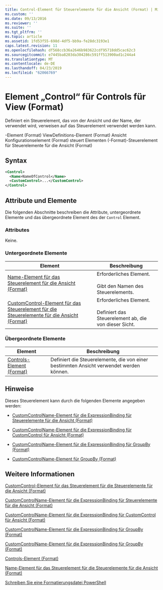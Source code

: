 ```yaml
---
title: Control-Element für Steuerelemente für die Ansicht (Format) | Microsoft-Dokumentation
ms.custom: ''
ms.date: 09/13/2016
ms.reviewer: ''
ms.suite: ''
ms.tgt_pltfrm: ''
ms.topic: article
ms.assetid: 1fd53f55-698d-4df5-bb9a-fe28dc3193e1
caps.latest.revision: 11
ms.openlocfilehash: df568ccb36a2646b983622cdf95718dd5cac62c3
ms.sourcegitcommit: e7445ba8203da304286c591ff513900ad1c244a4
ms.translationtype: MT
ms.contentlocale: de-DE
ms.lasthandoff: 04/23/2019
ms.locfileid: "62066769"
---
```

# <a name="control-element-for-controls-for-view--format"></a>Element „Control“ für Controls für View (Format)

Definiert ein Steuerelement, das von der Ansicht und der Name, der verwendet wird, verweisen auf das Steuerelement verwendet werden kann.

-Element (Format) ViewDefinitions-Element (Format) Ansicht Konfigurationselement (Format) steuert Elementen (-Format)-Steuerelement für Steuerelemente für die Ansicht (Format)

## <a name="syntax"></a>Syntax

```xml
<Control>
  <Name>NameOfControl</Name>
  <CustomControl>...</CustomControl>
</Control>
```

## <a name="attributes-and-elements"></a>Attribute und Elemente

Die folgenden Abschnitte beschreiben die Attribute, untergeordnete Elemente und das übergeordnete Element des der `Control` Element.

### <a name="attributes"></a>Attributes

Keine.

### <a name="child-elements"></a>Untergeordnete Elemente

|Element|Beschreibung|
|-------------|-----------------|
|[Name-Element für das Steuerelement für die Ansicht (Format)](./name-element-for-control-for-controls-for-view-format.md)|Erforderliches Element.<br /><br /> Gibt den Namen des Steuerelements.|
|[CustomControl-Element für das Steuerelement für die Steuerelemente für die Ansicht (Format)](./customcontrol-element-for-control-for-controls-for-view-format.md)|Erforderliches Element.<br /><br /> Definiert das Steuerelement ab, die von dieser Sicht.|

### <a name="parent-elements"></a>Übergeordnete Elemente

|Element|Beschreibung|
|-------------|-----------------|
|[Controls-Element (Format)](./controls-element-for-view-format.md)|Definiert die Steuerelemente, die von einer bestimmten Ansicht verwendet werden können.|

## <a name="remarks"></a>Hinweise

Dieses Steuerelement kann durch die folgenden Elemente angegeben werden:

- [CustomControlName-Element für die ExpressionBinding für Steuerelemente für die Ansicht (Format)](./customcontrolname-element-for-expressionbinding-for-controls-for-view-format.md)

- [CustomControlName-Element für die ExpressionBinding für CustomControl für Ansicht (Format)](./customcontrolname-element-for-expressionbinding-for-customcontrol-for-view-format.md)

- [CustomControlName-Element für die ExpressionBinding für GroupBy (Format)](./customcontrolname-element-for-expressionbinding-for-groupby-format.md)

- [CustomControlName-Element für GroupBy (Format)](./customcontrolname-element-for-groupby-format.md)

## <a name="see-also"></a>Weitere Informationen

[CustomControl-Element für das Steuerelement für die Steuerelemente für die Ansicht (Format)](./customcontrol-element-for-control-for-controls-for-view-format.md)

[CustomControlName-Element für die ExpressionBinding für Steuerelemente für die Ansicht (Format)](./customcontrolname-element-for-expressionbinding-for-controls-for-view-format.md)

[CustomControlName-Element für die ExpressionBinding für CustomControl für Ansicht (Format)](./customcontrolname-element-for-expressionbinding-for-customcontrol-for-view-format.md)

[CustomControlName-Element für die ExpressionBinding für GroupBy (Format)](./customcontrolname-element-for-expressionbinding-for-groupby-format.md)

[CustomControlName-Element für die ExpressionBinding für GroupBy (Format)](./customcontrolname-element-for-expressionbinding-for-groupby-format.md)

[Controls-Element (Format)](./controls-element-for-view-format.md)

[Name-Element für das Steuerelement für die Steuerelemente für die Ansicht (Format)](./name-element-for-control-for-controls-for-view-format.md)

[Schreiben Sie eine Formatierungsdatei PowerShell](./writing-a-powershell-formatting-file.md)
